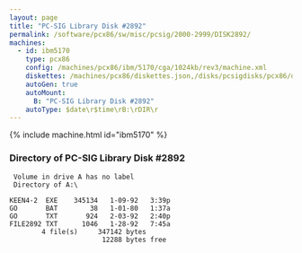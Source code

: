 ```yaml
---
layout: page
title: "PC-SIG Library Disk #2892"
permalink: /software/pcx86/sw/misc/pcsig/2000-2999/DISK2892/
machines:
  - id: ibm5170
    type: pcx86
    config: /machines/pcx86/ibm/5170/cga/1024kb/rev3/machine.xml
    diskettes: /machines/pcx86/diskettes.json,/disks/pcsigdisks/pcx86/diskettes.json
    autoGen: true
    autoMount:
      B: "PC-SIG Library Disk #2892"
    autoType: $date\r$time\rB:\rDIR\r
---
```


{% include machine.html id="ibm5170" %}

### Directory of PC-SIG Library Disk #2892

     Volume in drive A has no label
     Directory of A:\

    KEEN4-2  EXE    345134   1-09-92   3:39p
    GO       BAT        38   1-01-80   1:37a
    GO       TXT       924   2-03-92   2:40p
    FILE2892 TXT      1046   1-28-92   7:45a
            4 file(s)     347142 bytes
                           12288 bytes free
